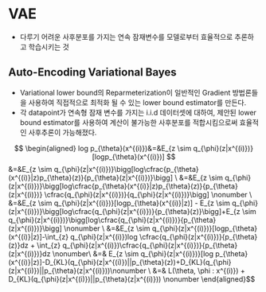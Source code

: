 # VAE
- 다루기 어려운 사후분포를 가지는 연속 잠재변수를 모델로부터 효율적으로 추론하고 학습시키는 것
  
## Auto-Encoding Variational Bayes
- Variational lower bound의 Reparmeterization이 일반적인 Gradient 방법론들을 사용하여 직접적으로 최적화 될 수 있는 lower bound estimator를 만든다.
- 각 datapoint가 연속형 잠재 변수를 가지는 i.i.d 데이터셋에 대하여, 제안된 lower bound estimator를 사용하여 계산이 불가능한 사후분포를 적합시킴으로써 효율적인 사후추론이 가능해졌다.

$$ \begin{aligned} log p_{\theta}(x^{(i)})&=&E_{z \sim q_{\phi}(z|x^{(i)})}[logp_{\theta}(x^{(i)})] $$
&=&E_{z \sim q_{\phi}(z|x^{(i)})}\bigg[log\cfrac{p_{\theta}(x^{(i)}|z)p_{\theta}(z)}{p_{\theta}(z|x^{(i)})}\bigg] \\
&=&E_{z \sim q_{\phi}(z|x^{(i)})}\bigg[log\cfrac{p_{\theta}(x^{(i)}|z)p_{\theta}(z)}{p_{\theta}(z|x^{(i)})} \cfrac{q_{\phi}(z|x^{(i)})}{q_{\phi}(z|x^{(i)})}\bigg] \nonumber \\
&=&E_{z \sim q_{\phi}(z|x^{(i)})}[logp_{\theta}(x^{(i)}|z)] - E_{z \sim q_{\phi}(z|x^{(i)})}\bigg[log\cfrac{q_{\phi}(z|x^{(i)})}{p_{\theta}(z)}\bigg]+E_{z \sim q_{\phi}(z|x^{(i)})}\bigg[log\cfrac{q_{\phi}(z|x^{(i)})}{p_{\theta}(z|x^{(i)})}\bigg] \nonumber \\
&=&E_{z \sim q_{\phi}(z|x^{(i)})}[logp_{\theta}(x^{(i)}|z)]-\int_{z} q_{\phi}(z|x^{(i)})log \cfrac{q_{\phi}(z|x^{(i)})}{p_{\theta}(z)}dz + \int_{z} q_{\phi}(z|x^{(i)})\cfrac{q_{\phi}(z|x^{(i)})}{p_{\theta}(z|x^{(i)})}dz \nonumber\\
&=& E_{z \sim q_{\phi}(z|x^{(i)})}[log p_{\theta}(x^{(i)}|z)]-D_{KL}(q_{\phi}(z|x^{(i)})||p_{\theta}(z))+D_{KL}(q_{\phi}(z|x^{(i)})||p_{\theta}(z|x^{(i)}))\nonumber \\
&=& L(\theta, \phi : x^{(i)}) + D_{KL}(q_{\phi}(z|x^{(i)})||p_{\theta}(z|x^{(i)})) \nonumber \end{aligned}$$
